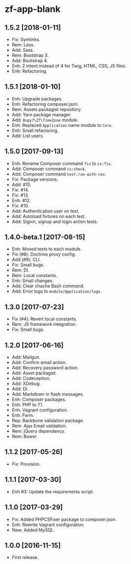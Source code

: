 zf-app-blank
============

1.5.2 [2018-01-11]
------------------

- Fix: Symlinks.
- Rem: Less.
- Add: Sass.
- Rem: Bootstrap 3.
- Add: Bootstrap 4.
- Enh: 2 intent instead of 4 for Twig, HTML, CSS, JS files.
- Enh: Refactoring.


1.5.1 [2018-01-10]
------------------

- Enh: Upgrade packages.
- Enh: Refactoring composer.json.
- Rem: Assets packagist repository.
- Add: Yarn package manager.
- Add: `Bupy7\Zf\TimeZone` module.
- Enh: Replaced `Application` name module to `Core`.
- Enh: Small refactoring.
- Add: List users.

1.5.0 [2017-09-13]
------------------

- Enh: Rename Composer command `fix` to `cs:fix`.
- Add: Composer command `cs:check`.
- Add: Composer command `test:run-with-cov`.
- Fix: Package versions.
- Add: #15.
- Fix: #14.
- Fix: #13.
- Enh: #12.
- Fix: #10.
- Add: Authentication user on test.
- Add: Autoload fixtures on each test.
- Add: Signin, signup and login action tests.

1.4.0-beta.1 [2017-08-15]
-------------------------

- Enh: Moved tests to each module.
- Fix (#8): Doctrine proxy config.
- Add (#9): CLI.
- Fix: Small bugs.
- Rem: DI.
- Rem: Local constants.
- Enh: Small changes.
- Add: Clear chache Bash command.
- Add: Error logs to `module/Application/logs`.

1.3.0 [2017-07-23]
------------------

- Fix (#4): Revert local constants.
- Rem: JS framework integration.
- Fix: Small bugs.

1.2.0 [2017-06-16]
-----------------
- Add: Mailgun.
- Add: Confirm email action.
- Add: Recovery password action.
- Add: Asset packagist.
- Add: Codeception.
- Add: XDebug.
- Add: DI.
- Add: Markdown in flash messages.
- Enh: Composer packages.
- Enh: PHP to 7.1.
- Enh: Vagrant configuration.
- Enh: Form.
- Rep: Backbone validation package.
- Rem: Ajax Email validation.
- Rem: jQuery dependency.
- Rem: Bower.

1.1.2 [2017-05-26]
------------------

- Fix: Provision. 

1.1.1 [2017-03-30]
------------------

- Enh #3: Update the requirements script.

1.1.0 [2017-03-29]
------------------

- Fix: Added PHPCSFixer package to composer.json.
- Enh: Rewrite Vagrant configuration.
- New: Added MySQL.

1.0.0 [2016-11-15]
------------

- First release.
